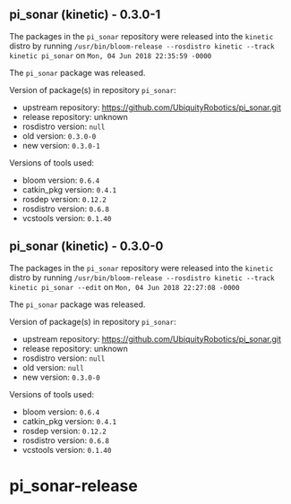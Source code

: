 ## pi_sonar (kinetic) - 0.3.0-1

The packages in the `pi_sonar` repository were released into the `kinetic` distro by running `/usr/bin/bloom-release --rosdistro kinetic --track kinetic pi_sonar` on `Mon, 04 Jun 2018 22:35:59 -0000`

The `pi_sonar` package was released.

Version of package(s) in repository `pi_sonar`:

- upstream repository: https://github.com/UbiquityRobotics/pi_sonar.git
- release repository: unknown
- rosdistro version: `null`
- old version: `0.3.0-0`
- new version: `0.3.0-1`

Versions of tools used:

- bloom version: `0.6.4`
- catkin_pkg version: `0.4.1`
- rosdep version: `0.12.2`
- rosdistro version: `0.6.8`
- vcstools version: `0.1.40`


## pi_sonar (kinetic) - 0.3.0-0

The packages in the `pi_sonar` repository were released into the `kinetic` distro by running `/usr/bin/bloom-release --rosdistro kinetic --track kinetic pi_sonar --edit` on `Mon, 04 Jun 2018 22:27:08 -0000`

The `pi_sonar` package was released.

Version of package(s) in repository `pi_sonar`:

- upstream repository: https://github.com/UbiquityRobotics/pi_sonar.git
- release repository: unknown
- rosdistro version: `null`
- old version: `null`
- new version: `0.3.0-0`

Versions of tools used:

- bloom version: `0.6.4`
- catkin_pkg version: `0.4.1`
- rosdep version: `0.12.2`
- rosdistro version: `0.6.8`
- vcstools version: `0.1.40`


# pi_sonar-release